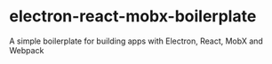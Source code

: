 # electron-react-mobx-boilerplate
A simple boilerplate for building apps with Electron, React, MobX and Webpack
